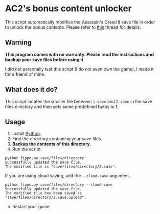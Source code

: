 # AC2's bonus content unlocker

This script automatically modifies the Assassin's Creed II save file in order to unlock the bonus contents. Please refer to [this](https://steamcommunity.com/sharedfiles/filedetails/?id=2841221628) thread for details.

## Warning

**This program comes with no warranty. Please read the instructions and backup your save files before using it.**

I did not personally test this script (I do not even own the game), I made it for a friend of mine.

## What does it do?

This script locates the smaller file between `1.save` and `2.save` in the save files directory and then sets some predefined bytes to 1. 

## Usage

1. Install [Python](https://www.python.org/).
2. Find the directory containing your save files.
3. **Backup the contents of this directory.**
4. Run the script.

```
python fippo.py save/files/directory
Successfully updated the save file.
The modified file is "save/files/directory/2.save".
```

If you are using cloud saving, add the `--cloud-save` argument.

```
python fippo.py save/files/directory --cloud-save
Successfully updated the save file.
The modified file has been saved as "save/files/directory/2.save.upload".
```

5. Restart your game.
